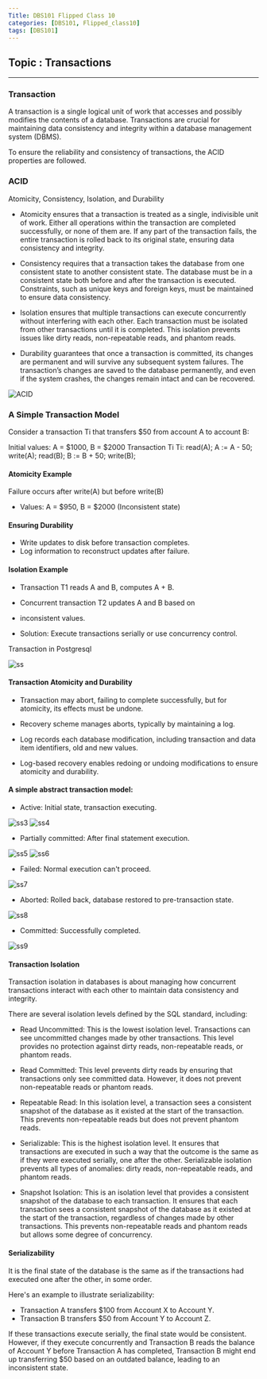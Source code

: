 ```yaml
---
Title: DBS101 Flipped Class 10
categories: [DBS101, Flipped_class10]
tags: [DBS101]
---
```


## Topic :  Transactions
---

### Transaction 

A transaction is a single logical unit of work that accesses and possibly modifies the contents of a database. Transactions are crucial for maintaining data consistency and integrity within a database management system (DBMS).

 To ensure the reliability and consistency of transactions, the ACID properties are followed. 

### ACID 

 Atomicity, Consistency, Isolation, and Durability

- Atomicity ensures that a transaction is treated as a single, indivisible unit of work. Either all operations within the transaction are completed successfully, or none of them are. If any part of the transaction fails, the entire transaction is rolled back to its original state, ensuring data consistency and integrity.

- Consistency requires that a transaction takes the database from one consistent state to another consistent state. The database must be in a consistent state both before and after the transaction is executed. Constraints, such as unique keys and foreign keys, must be maintained to ensure data consistency.

- Isolation ensures that multiple transactions can execute concurrently without interfering with each other. Each transaction must be isolated from other transactions until it is completed. This isolation prevents issues like dirty reads, non-repeatable reads, and phantom reads.

- Durability guarantees that once a transaction is committed, its changes are permanent and will survive any subsequent system failures. The transaction’s changes are saved to the database permanently, and even if the system crashes, the changes remain intact and can be recovered.

![ACID](/assets/img/Acid2.png)

### A Simple Transaction Model

Consider a transaction Ti that transfers $50 from account A
to account B:

Initial values: A = $1000, B = $2000
Transaction Ti
Ti: read(A);
A := A - 50;
write(A); read(B);
B := B + 50;
write(B);

#### Atomicity Example

Failure occurs after write(A) but before write(B)

- Values: A = $950, B = $2000 (Inconsistent state)

#### Ensuring Durability

- Write updates to disk before transaction completes.
- Log information to reconstruct updates after failure.

#### Isolation Example

- Transaction T1 reads A and B, computes A + B.
- Concurrent transaction T2 updates A and B based on
- inconsistent values.

- Solution: Execute transactions serially or use
concurrency control.

Transaction in Postgresql

![ss](/assets/img/Screenshot%20from%202024-05-20%2013-54-24.png)

#### Transaction Atomicity and Durability

- Transaction may abort, failing to complete
successfully, but for atomicity, its effects must be
undone.

- Recovery scheme manages aborts, typically by
maintaining a log.

- Log records each database modification, including
transaction and data item identifiers, old and new
values.

- Log-based recovery enables redoing or undoing
modifications to ensure atomicity and durability.

#### A simple abstract transaction model:

- Active: Initial state, transaction executing.

![ss3](/assets/img/Screenshot%20from%202024-05-20%2014-09-11.png)
![ss4](/assets/img/Screenshot%20from%202024-05-20%2014-09-44.png)

- Partially committed: After final statement execution.

![ss5](/assets/img/Screenshot%20from%202024-05-20%2014-11-13.png)
![ss6](/assets/img/Screenshot%20from%202024-05-20%2014-11-26.png)

- Failed: Normal execution can't proceed.

![ss7](/assets/img/Screenshot%20from%202024-05-20%2014-12-53.png)

- Aborted: Rolled back, database restored to
pre-transaction state.

![ss8](/assets/img/Screenshot%20from%202024-05-20%2014-13-18.png)

- Committed: Successfully completed.

![ss9](/assets/img/Screenshot%20from%202024-05-20%2014-13-18.png)

#### Transaction Isolation 

Transaction isolation in databases is about managing how concurrent transactions interact with each other to maintain data consistency and integrity. 

There are several isolation levels defined by the SQL standard, including:

- Read Uncommitted: This is the lowest isolation level. Transactions can see uncommitted changes made by other transactions. This level provides no protection against dirty reads, non-repeatable reads, or phantom reads.

- Read Committed: This level prevents dirty reads by ensuring that transactions only see committed data. However, it does not prevent non-repeatable reads or phantom reads.

- Repeatable Read: In this isolation level, a transaction sees a consistent snapshot of the database as it existed at the start of the transaction. This prevents non-repeatable reads but does not prevent phantom reads.

- Serializable: This is the highest isolation level. It ensures that transactions are executed in such a way that the outcome is the same as if they were executed serially, one after the other. Serializable isolation prevents all types of anomalies: dirty reads, non-repeatable reads, and phantom reads.

- Snapshot Isolation: This is an isolation level that provides a consistent snapshot of the database to each transaction. It ensures that each transaction sees a consistent snapshot of the database as it existed at the start of the transaction, regardless of changes made by other transactions. This prevents non-repeatable reads and phantom reads but allows some degree of concurrency.

#### Serializability

It is the final state of the database is the same as if the transactions had executed one after the other, in some order.

Here's an example to illustrate serializability:

- Transaction A transfers $100 from Account X to Account Y.
- Transaction B transfers $50 from Account Y to Account Z.

If these transactions execute serially, the final state would be consistent. However, if they execute concurrently and Transaction B reads the balance of Account Y before Transaction A has completed, Transaction B might end up transferring $50 based on an outdated balance, leading to an inconsistent state.
